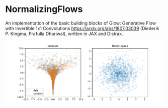 # NormalizingFlows

An implementation of the basic building blocks of Glow: Generative Flow with Invertible 1x1 Convolutions https://arxiv.org/abs/1807.03039 (Diederik P. Kingma, Prafulla Dhariwal),
written in JAX and Distrax.

![neals_funnel.png](neals_funnel.png)

